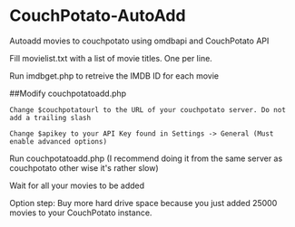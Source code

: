 # CouchPotato-AutoAdd
Autoadd movies to couchpotato using omdbapi and CouchPotato API

Fill movielist.txt with a list of movie titles. One per line.

Run imdbget.php to retreive the IMDB ID for each movie

##Modify couchpotatoadd.php


```
Change $couchpotatourl to the URL of your couchpotato server. Do not add a trailing slash

Change $apikey to your API Key found in Settings -> General (Must enable advanced options)

```
Run couchpotatoadd.php (I recommend doing it from the same server as couchpotato other wise it's rather slow)

Wait for all your movies to be added

Option step:
Buy more hard drive space because you just added 25000 movies to your CouchPotato instance.

